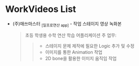  # WorkVideos List

* (주)매쓰마스터 <sub>[일프로연산 app]</sub> - 작업 스테이지 영상 녹화본
  > 초등 학생용 수학 연산 학습 어플리케이션
  > 주 업무:
  >> * 스테이지 문제 제작에 필요한 Logic 추가 및 수정<br>
  >> * 이미지를 통한 Animation 작업<br>
  >> * 2D bone을 활용한 이미지 움직임 작업<br>
